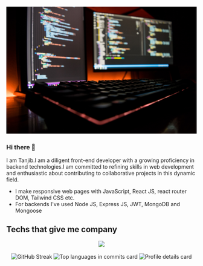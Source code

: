 ![Github banner](./assests/github-banner.jpg)

### Hi there 👋

I am Tanjib.I am a diligent front-end developer with a growing proficiency in backend technologies.I am committed to refining skills in web development and enthusiastic about contributing to collaborative projects in this dynamic field.

- I make responsive web pages with JavaScript, React JS, react router DOM, Tailwind CSS etc.
- For backends I've used Node JS, Express JS, JWT, MongoDB and Mongoose

## Techs that give me company
<p align="center">
    <img src="https://skillicons.dev/icons?i=tailwind,js,react,mongodb,nodejs,firebase" />
</p>

<p align="center">
    <img src="https://github-readme-streak-stats.herokuapp.com?user=riasat01&theme=nightowl" alt="GitHub Streak"></img>
    <img src="http://github-profile-summary-cards.vercel.app/api/cards/most-commit-language?username=riasat01&theme=github_dark" alt="Top languages in commits card"></img>
    <img src="http://github-profile-summary-cards.vercel.app/api/cards/profile-details?username=riasat01&theme=github_dark" alt="Profile details card"></img>
</p>

<!-- [![GitHub Streak](https://github-readme-streak-stats.herokuapp.com?user=riasat01&theme=nightowl)](https://git.io/streak-stats) -->

<!--
**riasat01/riasat01** is a ✨ _special_ ✨ repository because its `README.md` (this file) appears on your GitHub profile.

Here are some ideas to get you started:

- 🔭 I’m currently working on ...
- 🌱 I’m currently learning ...
- 👯 I’m looking to collaborate on ...
- 🤔 I’m looking for help with ...
- 💬 Ask me about ...
- 📫 How to reach me: ...
- 😄 Pronouns: ...
- ⚡ Fun fact: ...
-->
